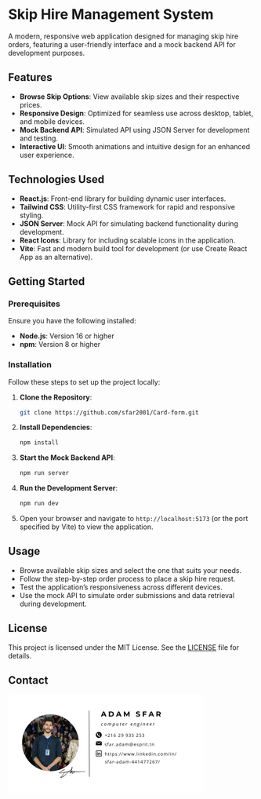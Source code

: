 # Skip Hire Management System



A modern, responsive web application designed for managing skip hire orders, featuring a user-friendly interface and a mock backend API for development purposes.

## Features

- **Browse Skip Options**: View available skip sizes and their respective prices.
- **Responsive Design**: Optimized for seamless use across desktop, tablet, and mobile devices.
- **Mock Backend API**: Simulated API using JSON Server for development and testing.
- **Interactive UI**: Smooth animations and intuitive design for an enhanced user experience.

## Technologies Used

- **React.js**: Front-end library for building dynamic user interfaces.
- **Tailwind CSS**: Utility-first CSS framework for rapid and responsive styling.
- **JSON Server**: Mock API for simulating backend functionality during development.
- **React Icons**: Library for including scalable icons in the application.
- **Vite**: Fast and modern build tool for development (or use Create React App as an alternative).

## Getting Started

### Prerequisites

Ensure you have the following installed:

- **Node.js**: Version 16 or higher
- **npm**: Version 8 or higher

### Installation

Follow these steps to set up the project locally:

1. **Clone the Repository**:
   ```bash
   git clone https://github.com/sfar2001/Card-form.git
   ```

2. **Install Dependencies**:
   ```bash
   npm install
   ```

3. **Start the Mock Backend API**:
   ```bash
   npm run server
   ```

4. **Run the Development Server**:
   ```bash
   npm run dev
   ```

5. Open your browser and navigate to `http://localhost:5173` (or the port specified by Vite) to view the application.

## Usage

- Browse available skip sizes and select the one that suits your needs.
- Follow the step-by-step order process to place a skip hire request.
- Test the application’s responsiveness across different devices.
- Use the mock API to simulate order submissions and data retrieval during development.


## License

This project is licensed under the MIT License. See the [LICENSE](LICENSE) file for details.

## Contact

![Project Screenshot](./public/signatureNum.png)